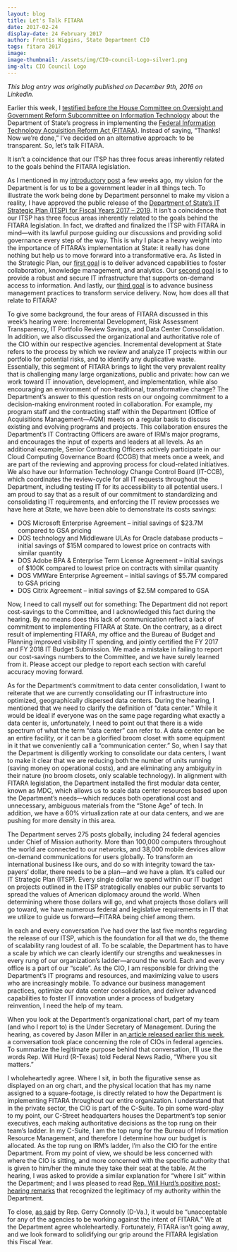 ```yaml
---
layout: blog
title: Let's Talk FITARA
date: 2017-02-24
display-date: 24 February 2017
author: Frontis Wiggins, State Department CIO
tags: fitara 2017
image:
image-thumbnail: /assets/img/CIO-council-Logo-silver1.png
img-alt: CIO Council Logo
---
```

_This blog entry was originally published on December 9th, 2016 on LinkedIn._

Earlier this week, I [testified before the House Committee on Oversight and Government Reform Subcommittee on Information Technology](http://oversight.house.gov/hearing/federal-information-technology-acquisition-reform-act-fitara-scorecard-3-0-measuring-agencies-implementation/) about the Department of State’s progress in implementing the [Federal Information Technology Acquisition Reform Act (FITARA)](http://www.congress.gov/bill/113th-congress/house-bill/1232?q=%7B%22search%22%3A%5B%22Federal+Information+Technology%22%5D%7D&r=19). Instead of saying, “Thanks! Now we’re done,” I’ve decided on an alternative approach: to be transparent. So, let’s talk FITARA.

It isn’t a coincidence that our ITSP has three focus areas inherently related to the goals behind the FITARA legislation.

As I mentioned in my [introductory post](http://www.linkedin.com/pulse/your-mark-get-set-cio-frontis-wiggins?trk=pulse_spock-articles) a few weeks ago,
my vision for the Department is for us to be a government leader in all things tech. To illustrate the work being done by
Department personnel to make my vision a reality, I have approved the public release of the [Department of State’s IT Strategic Plan (ITSP) for Fiscal Years 2017 – 2019](http://www.state.gov/m/irm/itplan/index.htm).
It isn’t a coincidence that our ITSP has three focus areas inherently related to the goals behind the FITARA legislation. In fact, we drafted and finalized the ITSP with FITARA in mind—with its lawful purpose guiding our discussions and providing solid governance every step of the way. This is why I place a heavy weight into the importance of FITARA’s implementation at State:
it really has done nothing but help us to move forward into a transformative era. As listed in the Strategic Plan, our [first goal](http://www.state.gov/m/irm/itplan/264054.htm#innovation) is to deliver advanced capabilities to foster collaboration, knowledge management, and analytics. Our [second goal](http://www.state.gov/m/irm/itplan/264054.htm#infrastructure) is to provide a robust and secure IT infrastructure that supports on-demand access to information. And lastly, our [third goal](http://www.state.gov/m/irm/itplan/264054.htm#management) is to advance business management practices to transform service delivery. Now, how does all that relate to FITARA?

To give some background, the four areas of FITARA discussed in this week’s hearing were: Incremental Development, Risk Assessment Transparency, IT Portfolio Review Savings, and Data Center Consolidation. In addition, we also discussed the organizational and authoritative role of the CIO within our respective agencies. Incremental development at State refers to the process by which we review and analyze IT projects within our portfolio for potential risks, and to identify any duplicative waste.  Essentially, this segment of FITARA brings to light the very prevalent reality that is challenging many large organizations, public and private: how can we work toward IT innovation, development, and implementation, while also encouraging an environment of non-traditional, transformative change? The Department’s answer to this question rests on our ongoing commitment to a decision-making environment rooted in collaboration. For example, my program staff and the contracting staff within the Department (Office of Acquisitions Management—AQM) meets on a regular basis to discuss existing and evolving programs and projects. This collaboration ensures the Department’s IT Contracting Officers are aware of IRM’s major programs, and encourages the input of experts and leaders at all levels. As an additional example, Senior Contracting Officers actively participate in our Cloud Computing Governance Board (CCGB) that meets once a week, and are part of the reviewing and approving process for cloud-related initiatives. We also have our Information Technology Change Control Board (IT-CCB), which coordinates the review-cycle for all IT requests throughout the Department, including testing IT for its accessibility to all potential users. I am proud to say that as a result of our commitment to standardizing and consolidating IT requirements, and enforcing the IT review processes we have here at State, we have been able to demonstrate its costs savings:

* DOS Microsoft Enterprise Agreement – initial savings of $23.7M compared to GSA pricing
* DOS technology and Middleware ULAs for Oracle database products – initial savings of $15M compared to lowest price on contracts with similar quantity
* DOS Adobe BPA & Enterprise Term License Agreement – initial savings of $100K compared to lowest price on contracts with similar quantity
* DOS VMWare Enterprise Agreement – initial savings of $5.7M compared to GSA pricing
* DOS Citrix Agreement – initial savings of $2.5M compared to GSA

Now, I need to call myself out for something: The Department did not report cost-savings to the Committee, and I acknowledged this fact during the hearing. By no means does this lack of communication reflect a lack of commitment to implementing FITARA at State. On the contrary, as a direct result of implementing FITARA, my office and the Bureau of Budget and Planning improved visibility IT spending, and jointly certified the FY 2017 and FY 2018 IT Budget Submission. We made a mistake in failing to report our cost-savings numbers to the Committee, and we have surely learned from it. Please accept our pledge to report each section with careful accuracy moving forward.

As for the Department’s commitment to data center consolidation, I want to reiterate that we are currently consolidating our IT infrastructure into optimized, geographically dispersed data centers. During the hearing, I mentioned that we need to clarify the definition of “data center.” While it would be ideal if everyone was on the same page regarding what exactly a data center is, unfortunately, I need to point out that there is a wide spectrum of what the term “data center” can refer to. A data center can be an entire facility, or it can be a glorified broom closet with some equipment in it that we conveniently call a “communication center.” So, when I say that the Department is diligently working to consolidate our data centers, I want to make it clear that we are reducing both the number of units running (saving money on operational costs), and are eliminating any ambiguity in their nature (no broom closets, only scalable technology). In alignment with FITARA legislation, the Department installed the first modular data center, known as MDC, which allows us to scale data center resources based upon the Department’s needs—which reduces both operational cost and unnecessary, ambiguous materials from the “Stone Age” of tech. In addition, we have a 60% virtualization rate at our data centers, and we are pushing for more density in this area.

The Department serves 275 posts globally, including 24 federal agencies under Chief of Mission authority. More than 100,000 computers throughout the world are connected to our networks, and 38,000 mobile devices allow on-demand communications for users globally. To transform an international business like ours, and do so with integrity toward the tax-payers’ dollar, there needs to be a plan—and we have a plan. It’s called our IT Strategic Plan (ITSP). Every single dollar we spend within our IT budget on projects outlined in the ITSP strategically enables our public servants to spread the values of American diplomacy around the world. When determining where those dollars will go, and what projects those dollars will go toward, we have numerous federal and legislative requirements in IT that we utilize to guide us forward—FITARA being chief among them.

In each and every conversation I’ve had over the last five months regarding the release of our ITSP, which is the foundation for all that we do, the theme of scalability rang loudest of all. To be scalable, the Department has to have a scale by which we can clearly identify our strengths and weaknesses in every rung of our organization’s ladder—around the world. Each and every office is a part of our “scale”. As the CIO, I am responsible for driving the Department’s IT programs and resources, and maximizing value to users who are increasingly mobile. To advance our business management practices, optimize our data center consolidation, and deliver advanced capabilities to foster IT innovation under a process of budgetary reinvention, I need the help of my team.

When you look at the Department’s organizational chart, part of my team (and who I report to) is the Under Secretary of Management. During the hearing, as covered by Jason Miller in an[ article released earlier this week](http://federalnewsradio.com/cio-news/2016/12/half-major-agencies-fall-short-correct-cio-reporting-structure/), a conversation took place concerning the role of CIOs in federal agencies. To summarize the legitimate purpose behind that conversation, I’ll use the words Rep. Will Hurd (R-Texas) told Federal News Radio, “Where you sit matters.”

I wholeheartedly agree. Where I sit, in both the figurative sense as displayed on an org chart, and the physical location that has my name assigned to a square-footage, is directly related to how the Department is implementing FITARA throughout our entire organization. I understand that in the private sector, the CIO is part of the C-Suite. To pin some word-play to my point, our C-Street headquarters houses the Department’s top senior executives, each making authoritative decisions as the top rung on their team’s ladder.  In my C-Suite, I am the top rung for the Bureau of Information Resource Management, and therefore I determine how our budget is allocated. As the top rung on IRM’s ladder, I’m also the CIO for the entire Department. From my point of view, we should be less concerned with where the CIO is sitting, and more concerned with the specific authority that is given to him/her the minute they take their seat at the table. At the hearing, I was asked to provide a similar explanation for “where I sit” within the Department; and I was pleased to read [Rep. Will Hurd’s positive post-hearing remarks](http://federalnewsradio.com/cio-news/2016/12/half-major-agencies-fall-short-correct-cio-reporting-structure/) that recognized the legitimacy of my authority within the Department.

To close, [as said](http://federalnewsradio.com/cio-news/2016/12/half-major-agencies-fall-short-correct-cio-reporting-structure/) by Rep. Gerry Connolly (D-Va.), it would be “unacceptable for any of the agencies to be working against the intent of FITARA.” We at the Department agree wholeheartedly. Fortunately, FITARA isn’t going away, and we look forward to solidifying our grip around the FITARA legislation this Fiscal Year.
